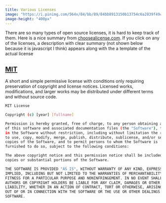 ```yaml
---
title: Various Licenses
image: "https://i.pinimg.com/564x/84/bb/89/84bb8913150b13754c6a2839f49c6300.jpg"
image-height: "400px"
---
```


There are so many types of open source licenses, it is hard to keep track
of them. Here is a nice summary from
[choosealicense.com](https://choosealicense.com/appendix/). If you click
on any of the licenses, a description with clear summary (not shown below
because it is javascript I think) appears along with the a template
of the actual license

## [MIT](https://choosealicense.com/licenses/mit/)

A short and simple permissive license with conditions only requiring
preservation of copyright and license notices. Licensed works,
modifications, and larger works may be distributed under different terms and
without source code.

```bash
MIT License

Copyright (c) [year] [fullname]

Permission is hereby granted, free of charge, to any person obtaining a copy
of this software and associated documentation files (the "Software"), to deal
in the Software without restriction, including without limitation the rights
to use, copy, modify, merge, publish, distribute, sublicense, and/or sell
copies of the Software, and to permit persons to whom the Software is
furnished to do so, subject to the following conditions:

The above copyright notice and this permission notice shall be included in all
copies or substantial portions of the Software.

THE SOFTWARE IS PROVIDED "AS IS", WITHOUT WARRANTY OF ANY KIND, EXPRESS OR
IMPLIED, INCLUDING BUT NOT LIMITED TO THE WARRANTIES OF MERCHANTABILITY,
FITNESS FOR A PARTICULAR PURPOSE AND NONINFRINGEMENT. IN NO EVENT SHALL THE
AUTHORS OR COPYRIGHT HOLDERS BE LIABLE FOR ANY CLAIM, DAMAGES OR OTHER
LIABILITY, WHETHER IN AN ACTION OF CONTRACT, TORT OR OTHERWISE, ARISING FROM,
OUT OF OR IN CONNECTION WITH THE SOFTWARE OR THE USE OR OTHER DEALINGS IN THE
SOFTWARE.
```
